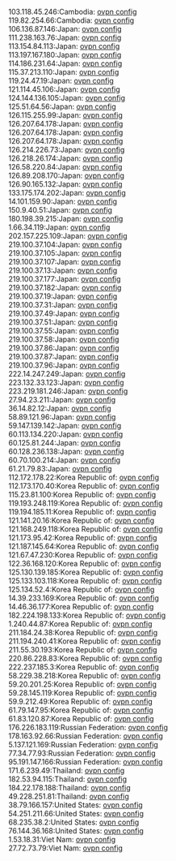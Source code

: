 103.118.45.246:Cambodia: [ovpn config](vpn/103_118_45_246.ovpn)  
119.82.254.66:Cambodia: [ovpn config](vpn/119_82_254_66.ovpn)  
106.136.87.146:Japan: [ovpn config](vpn/106_136_87_146.ovpn)  
111.238.163.76:Japan: [ovpn config](vpn/111_238_163_76.ovpn)  
113.154.84.113:Japan: [ovpn config](vpn/113_154_84_113.ovpn)  
113.197.167.180:Japan: [ovpn config](vpn/113_197_167_180.ovpn)  
114.186.231.64:Japan: [ovpn config](vpn/114_186_231_64.ovpn)  
115.37.213.110:Japan: [ovpn config](vpn/115_37_213_110.ovpn)  
119.24.47.19:Japan: [ovpn config](vpn/119_24_47_19.ovpn)  
121.114.45.106:Japan: [ovpn config](vpn/121_114_45_106.ovpn)  
124.144.136.105:Japan: [ovpn config](vpn/124_144_136_105.ovpn)  
125.51.64.56:Japan: [ovpn config](vpn/125_51_64_56.ovpn)  
126.115.255.99:Japan: [ovpn config](vpn/126_115_255_99.ovpn)  
126.207.64.178:Japan: [ovpn config](vpn/126_207_64_178.ovpn)  
126.207.64.178:Japan: [ovpn config](vpn/126_207_64_178.ovpn)  
126.207.64.178:Japan: [ovpn config](vpn/126_207_64_178.ovpn)  
126.214.226.73:Japan: [ovpn config](vpn/126_214_226_73.ovpn)  
126.218.26.174:Japan: [ovpn config](vpn/126_218_26_174.ovpn)  
126.58.220.84:Japan: [ovpn config](vpn/126_58_220_84.ovpn)  
126.89.208.170:Japan: [ovpn config](vpn/126_89_208_170.ovpn)  
126.90.165.132:Japan: [ovpn config](vpn/126_90_165_132.ovpn)  
133.175.174.202:Japan: [ovpn config](vpn/133_175_174_202.ovpn)  
14.101.159.90:Japan: [ovpn config](vpn/14_101_159_90.ovpn)  
150.9.40.51:Japan: [ovpn config](vpn/150_9_40_51.ovpn)  
180.198.39.215:Japan: [ovpn config](vpn/180_198_39_215.ovpn)  
1.66.34.119:Japan: [ovpn config](vpn/1_66_34_119.ovpn)  
202.157.225.109:Japan: [ovpn config](vpn/202_157_225_109.ovpn)  
219.100.37.104:Japan: [ovpn config](vpn/219_100_37_104.ovpn)  
219.100.37.105:Japan: [ovpn config](vpn/219_100_37_105.ovpn)  
219.100.37.107:Japan: [ovpn config](vpn/219_100_37_107.ovpn)  
219.100.37.13:Japan: [ovpn config](vpn/219_100_37_13.ovpn)  
219.100.37.177:Japan: [ovpn config](vpn/219_100_37_177.ovpn)  
219.100.37.182:Japan: [ovpn config](vpn/219_100_37_182.ovpn)  
219.100.37.19:Japan: [ovpn config](vpn/219_100_37_19.ovpn)  
219.100.37.31:Japan: [ovpn config](vpn/219_100_37_31.ovpn)  
219.100.37.49:Japan: [ovpn config](vpn/219_100_37_49.ovpn)  
219.100.37.51:Japan: [ovpn config](vpn/219_100_37_51.ovpn)  
219.100.37.55:Japan: [ovpn config](vpn/219_100_37_55.ovpn)  
219.100.37.58:Japan: [ovpn config](vpn/219_100_37_58.ovpn)  
219.100.37.86:Japan: [ovpn config](vpn/219_100_37_86.ovpn)  
219.100.37.87:Japan: [ovpn config](vpn/219_100_37_87.ovpn)  
219.100.37.96:Japan: [ovpn config](vpn/219_100_37_96.ovpn)  
222.14.247.249:Japan: [ovpn config](vpn/222_14_247_249.ovpn)  
223.132.33.123:Japan: [ovpn config](vpn/223_132_33_123.ovpn)  
223.219.181.246:Japan: [ovpn config](vpn/223_219_181_246.ovpn)  
27.94.23.211:Japan: [ovpn config](vpn/27_94_23_211.ovpn)  
36.14.82.12:Japan: [ovpn config](vpn/36_14_82_12.ovpn)  
58.89.121.96:Japan: [ovpn config](vpn/58_89_121_96.ovpn)  
59.147.139.142:Japan: [ovpn config](vpn/59_147_139_142.ovpn)  
60.113.134.220:Japan: [ovpn config](vpn/60_113_134_220.ovpn)  
60.125.81.244:Japan: [ovpn config](vpn/60_125_81_244.ovpn)  
60.128.236.138:Japan: [ovpn config](vpn/60_128_236_138.ovpn)  
60.70.100.214:Japan: [ovpn config](vpn/60_70_100_214.ovpn)  
61.21.79.83:Japan: [ovpn config](vpn/61_21_79_83.ovpn)  
112.172.178.22:Korea Republic of: [ovpn config](vpn/112_172_178_22.ovpn)  
112.173.170.40:Korea Republic of: [ovpn config](vpn/112_173_170_40.ovpn)  
115.23.81.100:Korea Republic of: [ovpn config](vpn/115_23_81_100.ovpn)  
119.193.248.119:Korea Republic of: [ovpn config](vpn/119_193_248_119.ovpn)  
119.194.185.11:Korea Republic of: [ovpn config](vpn/119_194_185_11.ovpn)  
121.141.20.16:Korea Republic of: [ovpn config](vpn/121_141_20_16.ovpn)  
121.168.249.118:Korea Republic of: [ovpn config](vpn/121_168_249_118.ovpn)  
121.173.95.42:Korea Republic of: [ovpn config](vpn/121_173_95_42.ovpn)  
121.187.145.64:Korea Republic of: [ovpn config](vpn/121_187_145_64.ovpn)  
121.67.47.230:Korea Republic of: [ovpn config](vpn/121_67_47_230.ovpn)  
122.36.168.120:Korea Republic of: [ovpn config](vpn/122_36_168_120.ovpn)  
125.130.139.185:Korea Republic of: [ovpn config](vpn/125_130_139_185.ovpn)  
125.133.103.118:Korea Republic of: [ovpn config](vpn/125_133_103_118.ovpn)  
125.134.52.4:Korea Republic of: [ovpn config](vpn/125_134_52_4.ovpn)  
14.39.233.169:Korea Republic of: [ovpn config](vpn/14_39_233_169.ovpn)  
14.46.36.177:Korea Republic of: [ovpn config](vpn/14_46_36_177.ovpn)  
182.224.198.133:Korea Republic of: [ovpn config](vpn/182_224_198_133.ovpn)  
1.240.44.87:Korea Republic of: [ovpn config](vpn/1_240_44_87.ovpn)  
211.184.24.38:Korea Republic of: [ovpn config](vpn/211_184_24_38.ovpn)  
211.194.240.41:Korea Republic of: [ovpn config](vpn/211_194_240_41.ovpn)  
211.55.30.193:Korea Republic of: [ovpn config](vpn/211_55_30_193.ovpn)  
220.86.228.83:Korea Republic of: [ovpn config](vpn/220_86_228_83.ovpn)  
222.237.185.3:Korea Republic of: [ovpn config](vpn/222_237_185_3.ovpn)  
58.229.38.218:Korea Republic of: [ovpn config](vpn/58_229_38_218.ovpn)  
59.20.201.25:Korea Republic of: [ovpn config](vpn/59_20_201_25.ovpn)  
59.28.145.119:Korea Republic of: [ovpn config](vpn/59_28_145_119.ovpn)  
59.9.212.49:Korea Republic of: [ovpn config](vpn/59_9_212_49.ovpn)  
61.79.147.95:Korea Republic of: [ovpn config](vpn/61_79_147_95.ovpn)  
61.83.120.87:Korea Republic of: [ovpn config](vpn/61_83_120_87.ovpn)  
176.226.183.119:Russian Federation: [ovpn config](vpn/176_226_183_119.ovpn)  
178.163.92.66:Russian Federation: [ovpn config](vpn/178_163_92_66.ovpn)  
5.137.121.169:Russian Federation: [ovpn config](vpn/5_137_121_169.ovpn)  
77.34.77.93:Russian Federation: [ovpn config](vpn/77_34_77_93.ovpn)  
95.191.147.166:Russian Federation: [ovpn config](vpn/95_191_147_166.ovpn)  
171.6.239.49:Thailand: [ovpn config](vpn/171_6_239_49.ovpn)  
182.53.94.115:Thailand: [ovpn config](vpn/182_53_94_115.ovpn)  
184.22.178.188:Thailand: [ovpn config](vpn/184_22_178_188.ovpn)  
49.228.251.81:Thailand: [ovpn config](vpn/49_228_251_81.ovpn)  
38.79.166.157:United States: [ovpn config](vpn/38_79_166_157.ovpn)  
54.251.211.66:United States: [ovpn config](vpn/54_251_211_66.ovpn)  
68.235.38.2:United States: [ovpn config](vpn/68_235_38_2.ovpn)  
76.144.36.168:United States: [ovpn config](vpn/76_144_36_168.ovpn)  
1.53.18.31:Viet Nam: [ovpn config](vpn/1_53_18_31.ovpn)  
27.72.73.79:Viet Nam: [ovpn config](vpn/27_72_73_79.ovpn)  
